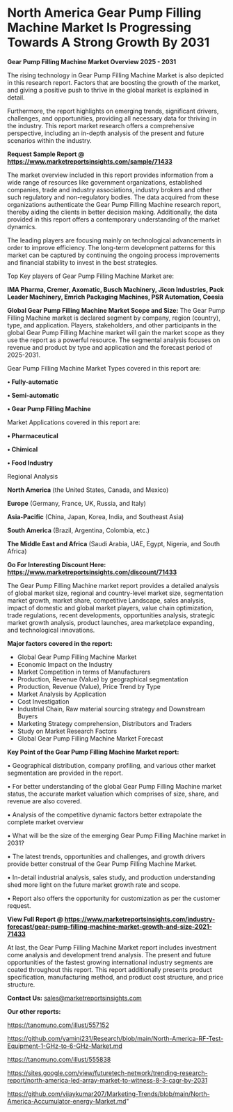 # North America Gear Pump Filling Machine Market Is Progressing Towards A Strong Growth By 2031

<Strong> Gear Pump Filling Machine Market Overview 2025 - 2031</strong>

The rising technology in Gear Pump Filling Machine Market is also depicted in this research report. Factors that are boosting the growth of the market, and giving a positive push to thrive in the global market is explained in detail.

Furthermore, the report highlights on emerging trends, significant drivers, challenges, and opportunities, providing all necessary data for thriving in the industry. This report market research offers a comprehensive perspective, including an in-depth analysis of the present and future scenarios within the industry.

<strong>Request Sample Report @ <a href=https://www.marketreportsinsights.com/sample/71433>https://www.marketreportsinsights.com/sample/71433</a></strong>

The market overview included in this report provides information from a wide range of resources like government organizations, established companies, trade and industry associations, industry brokers and other such regulatory and non-regulatory bodies. The data acquired from these organizations authenticate the Gear Pump Filling Machine research report, thereby aiding the clients in better decision making. Additionally, the data provided in this report offers a contemporary understanding of the market dynamics.

The leading players are focusing mainly on technological advancements in order to improve efficiency. The long-term development patterns for this market can be captured by continuing the ongoing process improvements and financial stability to invest in the best strategies.

Top Key players of Gear Pump Filling Machine Market are:

<strong>IMA Pharma, Cremer, Axomatic, Busch Machinery, Jicon Industries, Pack Leader Machinery, Emrich Packaging Machines, PSR Automation, Coesia</strong>

<strong><b>Global Gear Pump Filling Machine Market Scope and Size:</b></strong>
The Gear Pump Filling Machine market is declared segment by company, region (country), type, and application. Players, stakeholders, and other participants in the global Gear Pump Filling Machine market will gain the market scope as they use the report as a powerful resource. The segmental analysis focuses on revenue and product by type and application and the forecast period of 2025-2031.

Gear Pump Filling Machine Market Types covered in this report are:

<strong>• Fully-automatic

• Semi-automatic

• Gear Pump Filling Machine</strong>

Market Applications covered in this report are:

<strong>• Pharmaceutical

• Chimical

• Food Industry</strong> 

Regional Analysis

<strong>North America</strong> (the United States, Canada, and Mexico)

<strong>Europe</strong> (Germany, France, UK, Russia, and Italy)

<strong>Asia-Pacific</strong> (China, Japan, Korea, India, and Southeast Asia)

<strong>South America</strong> (Brazil, Argentina, Colombia, etc.)

<strong>The Middle East and Africa</strong> (Saudi Arabia, UAE, Egypt, Nigeria, and South Africa)

<strong>Go For Interesting Discount Here: <a href=https://www.marketreportsinsights.com/discount/71433>https://www.marketreportsinsights.com/discount/71433</a></strong>

The Gear Pump Filling Machine market report provides a detailed analysis of global market size, regional and country-level market size, segmentation market growth, market share, competitive Landscape, sales analysis, impact of domestic and global market players, value chain optimization, trade regulations, recent developments, opportunities analysis, strategic market growth analysis, product launches, area marketplace expanding, and technological innovations.

<strong><b>Major factors covered in the report:</b></strong>
<ul>
  <li>Global Gear Pump Filling Machine Market </li>
  <li>Economic Impact on the Industry</li>
  <li>Market Competition in terms of Manufacturers</li>
  <li>Production, Revenue (Value) by geographical segmentation</li>
  <li>Production, Revenue (Value), Price Trend by Type</li>
  <li>Market Analysis by Application</li>
  <li>Cost Investigation</li>
  <li>Industrial Chain, Raw material sourcing strategy and Downstream Buyers</li>
  <li>Marketing Strategy comprehension, Distributors and Traders</li>
  <li>Study on Market Research Factors</li>
  <li>Global Gear Pump Filling Machine Market Forecast</li>
</ul>

<strong><b>Key Point of the Gear Pump Filling Machine Market report:</b></strong>

• Geographical distribution, company profiling, and various other market segmentation are provided in the report.

• For better understanding of the global Gear Pump Filling Machine market status, the accurate market valuation which comprises of size, share, and revenue are also covered.

• Analysis of the competitive dynamic factors better extrapolate the complete market overview

• What will be the size of the emerging Gear Pump Filling Machine market in 2031?

• The latest trends, opportunities and challenges, and growth drivers provide better construal of the Gear Pump Filling Machine Market.

• In-detail industrial analysis, sales study, and production understanding shed more light on the future market growth rate and scope.

• Report also offers the opportunity for customization as per the customer request.

<strong><b>View Full Report @ <a href=https://www.marketreportsinsights.com/industry-forecast/gear-pump-filling-machine-market-growth-and-size-2021-71433>https://www.marketreportsinsights.com/industry-forecast/gear-pump-filling-machine-market-growth-and-size-2021-71433</a></b></strong>


At last, the Gear Pump Filling Machine Market report includes investment come analysis and development trend analysis. The present and future opportunities of the fastest growing international industry segments are coated throughout this report. This report additionally presents product specification, manufacturing method, and product cost structure, and price structure.

<strong>Contact Us:</strong>
sales@marketreportsinsights.com

<strong>Our other reports:</strong>

<a href=https://tanomuno.com/illust/557152>https://tanomuno.com/illust/557152</a>

<a href=https://github.com/yamini231/Research/blob/main/North-America-RF-Test-Equipment-1-GHz-to-6-GHz-Market.md>https://github.com/yamini231/Research/blob/main/North-America-RF-Test-Equipment-1-GHz-to-6-GHz-Market.md</a>

<a href=https://tanomuno.com/illust/555838>https://tanomuno.com/illust/555838</a>

<a href=https://sites.google.com/view/futuretech-network/trending-research-report/north-america-led-array-market-to-witness-8-3-cagr-by-2031>https://sites.google.com/view/futuretech-network/trending-research-report/north-america-led-array-market-to-witness-8-3-cagr-by-2031</a>

<a href=https://github.com/vijaykumar207/Marketing-Trends/blob/main/North-America-Accumulator-energy-Market.md>https://github.com/vijaykumar207/Marketing-Trends/blob/main/North-America-Accumulator-energy-Market.md</a>"
